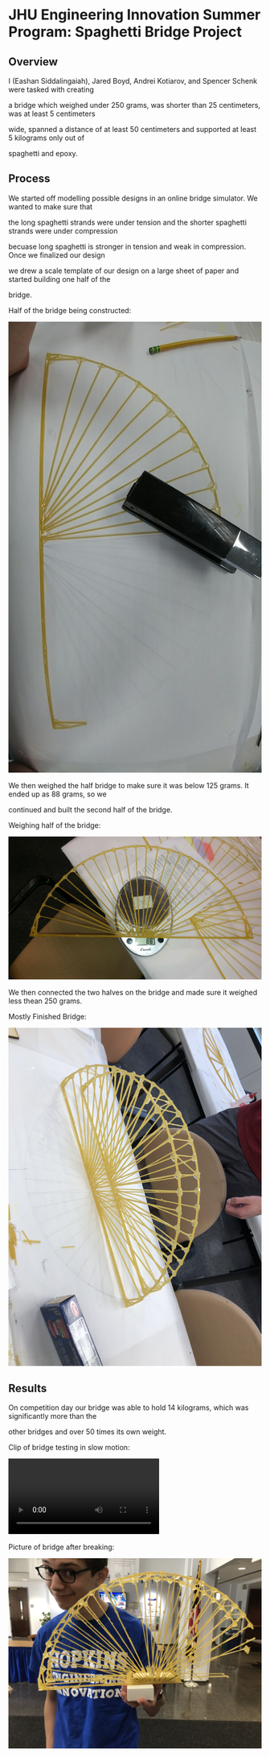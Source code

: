 # JHU Engineering Innovation Summer Program: Spaghetti Bridge Project

## Overview

I (Eashan Siddalingaiah), Jared Boyd, Andrei Kotiarov, and Spencer Schenk were tasked with creating

a bridge which weighed under 250 grams, was shorter than 25 centimeters, was at least 5 centimeters

wide, spanned a distance of at least 50 centimeters and supported at least 5 kilograms only out of

spaghetti and epoxy.


## Process

We started off modelling possible designs in an online bridge simulator. We wanted to make sure that

the long spaghetti strands were under tension and the shorter spaghetti strands were under compression

becuase long spaghetti is stronger in tension and weak in compression. Once we finalized our design 

we drew a scale template of our design on a large sheet of paper and started building one half of the

bridge.

Half of the bridge being constructed:

![Half of the bridge being constructed](MidConstruction.JPG)

We then weighed the half bridge to make sure it was below 125 grams. It ended up as 88 grams, so we 

continued and built the second half of the bridge.

Weighing half of the bridge:

![Weighing half of the bridge](HalfWeighing.JPG)

We then connected the two halves on the bridge and made sure it weighed less thean 250 grams.

Mostly Finished Bridge:

![Mostly Finished Bridge](MostlyFinished.JPG)

## Results

On competition day our bridge was able to hold 14 kilograms, which was significantly more than the 

other bridges and over 50 times its own weight.

Clip of bridge testing in slow motion:

![Video of bridge testing](TestingVideoSlowwed.mp4)

Picture of bridge after breaking:

![Picture of bridge after breaking](BrokenBridge.JPG)
